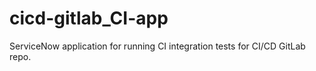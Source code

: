 # cicd-gitlab_CI-app
ServiceNow application for running CI integration tests for CI/CD GitLab repo. 
